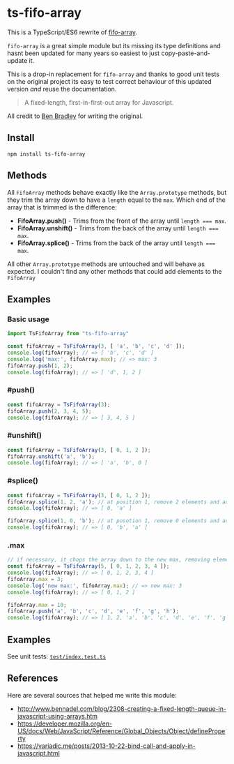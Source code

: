 # ts-fifo-array

This is a TypeScript/ES6 rewrite of [fifo-array](https://github.com/ben-bradley/fifo-array/).

`fifo-array` is a great simple module but its missing its type definitions and hasnt been updated for many years so easiest to just copy-paste-and-update it.

This is a drop-in replacement for `fifo-array` and thanks to good unit tests on the original project its easy to test correct behaviour of this updated version _and_ reuse the documentation.

> A fixed-length, first-in-first-out array for Javascript.

All credit to [Ben Bradley](https://github.com/ben-bradley) for writing the original.

## Install

`npm install ts-fifo-array`

## Methods

All `FifoArray` methods behave exactly like the `Array.prototype` methods, but they trim the array down to have a `length` equal to the `max`.  Which end of the array that is trimmed is the difference:

- __FifoArray.push()__ - Trims from the front of the array until `length === max`.
- __FifoArray.unshift()__ - Trims from the back of the array until `length === max`.
- __FifoArray.splice()__ - Trims from the back of the array until `length === max`.

All other `Array.prototype` methods are untouched and will behave as expected.  I couldn't find any other methods that could add elements to the `FifoArray`

## Examples

### Basic usage

```js
import TsFifoArray from "ts-fifo-array"

const fifoArray = TsFifoArray(3, [ 'a', 'b', 'c', 'd' ]);
console.log(fifoArray); // => [ 'b', 'c', 'd' ]
console.log('max:', fifoArray.max); // => max: 3
fifoArray.push(1, 2);
console.log(fifoArray); // => [ 'd', 1, 2 ]
```

### #push()

```js
const fifoArray = TsFifoArray(3);
fifoArray.push(2, 3, 4, 5);
console.log(fifoArray); // => [ 3, 4, 5 ]
```

### #unshift()

```js
const fifoArray = TsFifoArray(3, [ 0, 1, 2 ]);
fifoArray.unshift('a', 'b');
console.log(fifoArray); // => [ 'a', 'b', 0 ]
```

### #splice()

```js
const fifoArray = TsFifoArray(3, [ 0, 1, 2 ]);
fifoArray.splice(1, 2, 'a'); // at position 1, remove 2 elements and add 'a'
console.log(fifoArray); // => [ 0, 'a' ]

fifoArray.splice(1, 0, 'b'); // at posotion 1, remove 0 elements and add 'b'
console.log(fifoArray); // => [ 0, 'b', 'a' ]
```

### .max

```js
// if necessary, it chops the array down to the new max, removing elements from the end
const fifoArray = TsFifoArray(5, [ 0, 1, 2, 3, 4 ]);
console.log(fifoArray); // => [ 0, 1, 2, 3, 4 ]
fifoArray.max = 3;
console.log('new max:', fifoArray.max); // => new max: 3
console.log(fifoArray); // => [ 0, 1, 2 ]

fifoArray.max = 10;
fifoArray.push('a', 'b', 'c', 'd', 'e', 'f', 'g', 'h');
console.log(fifoArray); // => [ 1, 2, 'a', 'b', 'c', 'd', 'e', 'f', 'g', 'h' ]
```

## Examples

See unit tests: [`test/index.test.ts`](./test/index.test.ts)

## References

Here are several sources that helped me write this module:

- http://www.bennadel.com/blog/2308-creating-a-fixed-length-queue-in-javascript-using-arrays.htm
- https://developer.mozilla.org/en-US/docs/Web/JavaScript/Reference/Global_Objects/Object/defineProperty
- https://variadic.me/posts/2013-10-22-bind-call-and-apply-in-javascript.html



